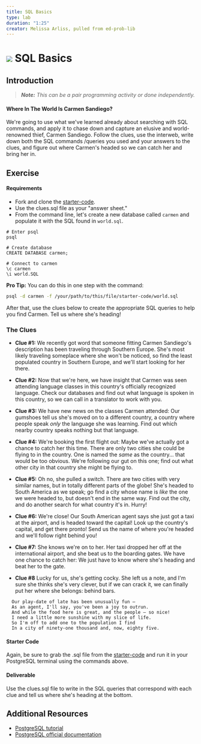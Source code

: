 ```yaml
---
title: SQL Basics
type: lab
duration: "1:25"
creator: Melissa Arliss, pulled from ed-prob-lib
---
```


# ![](https://ga-dash.s3.amazonaws.com/production/assets/logo-9f88ae6c9c3871690e33280fcf557f33.png) SQL Basics

## Introduction

> ***Note:*** _This can be a pair programming activity or done independently._

#### Where In The World Is Carmen Sandiego?

We're going to use what we've learned already about searching with SQL commands, and apply it to chase down and capture an elusive and world-renowned thief, Carmen Sandiego. Follow the clues, use the interweb, write down both the SQL commands /queries you used and your answers to the clues, and figure out where Carmen's headed so we can catch her and bring her in.

## Exercise

#### Requirements

- Fork and clone the [starter-code](starter-code/world.sql).
- Use the clues.sql file as your "answer sheet."
- From the command line, let's create a new database called `carmen` and populate it with the SQL found in `world.sql`.

```
# Enter psql
psql

# Create database
CREATE DATABASE carmen;

# Connect to carmen
\c carmen
\i world.SQL
```

**Pro Tip:** You can do this in one step with the command:

```bash
psql -d carmen -f /your/path/to/this/file/starter-code/world.sql
```

After that, use the clues below to create the appropriate SQL queries to help you find Carmen. Tell us where she's heading!

### The Clues

  - **Clue #1:** We recently got word that someone fitting Carmen Sandiego's description has been traveling through Southern Europe. She's most likely traveling someplace where she won't be noticed, so find the least populated country in Southern Europe, and we'll start looking for her there.

  - **Clue #2:** Now that we're here, we have insight that Carmen was seen attending language classes in this country's officially recognized language. Check our databases and find out what language is spoken in this country, so we can call in a translator to work with you.

  - **Clue #3:** We have new news on the classes Carmen attended: Our gumshoes tell us she's moved on to a different country, a country where people speak *only* the language she was learning. Find out which nearby country speaks nothing but that language.

  - **Clue #4:** We're booking the first flight out: Maybe we've actually got a chance to catch her this time. There are only two cities she could be flying to in the country. One is named the *same* as the country... that would be too obvious. We're following our gut on this one; find out what other city in that country she might be flying to.

  - **Clue #5:** Oh no, she pulled a switch. There are two cities with very similar names, but in totally different parts of the globe! She's headed to South America as we speak; go find a city whose name is *like* the one we were headed to, but doesn't end in the same way. Find out the city, and do another search for what country it's in. Hurry!

  - **Clue #6:** We're close! Our South American agent says she just got a taxi at the airport, and is headed toward the capital! Look up the country's capital, and get there pronto! Send us the name of where you're headed and we'll follow right behind you!

  - **Clue #7:** She knows we're on to her. Her taxi dropped her off at the international airport, and she beat us to the boarding gates. We have one chance to catch her: We just have to know where she's heading and beat her to the gate.

  - **Clue #8** Lucky for us, she's getting cocky. She left us a note, and I'm sure she thinks she's very clever, but if we can crack it, we can finally put her where she belongs: behind bars.

```
  Our play-date of late has been unusually fun –
  As an agent, I'll say, you've been a joy to outrun.
  And while the food here is great, and the people – so nice!
  I need a little more sunshine with my slice of life.
  So I'm off to add one to the population I find
  In a city of ninety-one thousand and, now, eighty five.
```


#### Starter Code

Again, be sure to grab the .sql file from the [starter-code](starter-code/world.sql) and run it in your PostgreSQL terminal using the commands above.

#### Deliverable

Use the clues.sql file to write in the SQL queries that correspond with each clue and tell us where she's heading at the bottom.

## Additional Resources

- [PostgreSQL tutorial](http://www.tutorialspoint.com/postgresql/)
- [PostgreSQL official documentation](http://www.postgresql.org/docs/)


